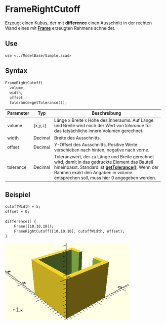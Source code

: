 # FrameRightCutoff

Erzeugt einen Kubus, der mit __difference__ einen Ausschnitt in der rechten Wand eines mit [__Frame__](Frame.md) erzeugten Rahmens schneidet.

## Use
```
use <../ModelBase/Simple.scad>
```

## Syntax
```
FrameRightCutoff(
  volume,
  width,
  offset,
  tolerance=getTolerance());
```

| Parameter | Typ | Beschreibung |
| ------ | ------ | ------ |
| volume | \[x,y,z] | Länge x Breite x Höhe des Inneraums. Auf Länge und Breite wird noch der Wert von *tolerance* für das tatsächliche innere Volumen gerechnet. |
| width | Decimal | Breite des Ausschnitts. |
| offset | Decimal | Y-Offset des Ausschnitts. Positive Werte verschieben nach hinten, negative nach vorne. |
| tolerance | Decimal | Toleranzwert, der zu Länge und Breite gerechnet wird, damit in das gedruckte Element das Bauteil hineinpasst. Standard ist [__getTolerance()__](../Base/getTolerance.md). Wenn der Rahmen exakt den Angaben in *volume* entsprechen soll, muss hier 0 angegeben werden. |

## Beispiel

```
cutoffWidth = 5;
offset = 0;

difference() {
    Frame([10,10,10]);
    FrameRightCutoff([10,10,10], cutoffWidth, offset);
}
```

![Ohne offset](../../images/SimpleTestFrameRightCutoff_1.png)